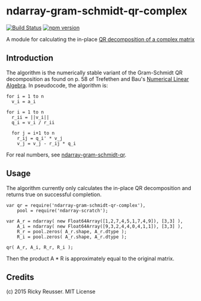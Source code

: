# ndarray-gram-schmidt-qr-complex

[![Build Status](https://travis-ci.org/rreusser/ndarray-gram-schmidt-qr-complex.svg?branch=master)](https://travis-ci.org/rreusser/ndarray-gram-schmidt-qr-complex) [![npm version](https://badge.fury.io/js/ndarray-gram-schmidt-qr-complex.svg)](http://badge.fury.io/js/ndarray-gram-schmidt-qr-complex)

A module for calculating the in-place [QR decomposition of a complex matrix](http://en.wikipedia.org/wiki/QR_decomposition)

## Introduction

The algorithm is the numerically stable variant of the Gram-Schmidt QR decomposition as found on p. 58 of Trefethen and Bau's [Numerical Linear Algebra](http://www.amazon.com/Numerical-Linear-Algebra-Lloyd-Trefethen/dp/0898713617). In pseudocode, the algorithm is:

```
for i = 1 to n
  v_i = a_i

for i = 1 to n
  r_ii = ||v_i||
  q_i = v_i / r_ii

  for j = i+1 to n
    r_ij = q_i' * v_j
    v_j = v_j - r_ij * q_i
```

For real numbers, see [ndarray-gram-schmidt-qr](https://github.com/scijs/ndarray-gram-schmidt-qr).

## Usage

The algorithm currently only calculates the in-place QR decomposition and returns true on successful completion.

```
var qr = require('ndarray-gram-schmidt-qr-complex'),
    pool = require('ndarray-scratch');

var A_r = ndarray( new Float64Array([1,2,7,4,5,1,7,4,9]), [3,3] ),
    A_i = ndarray( new Float64Array([9,3,2,4,4,0,4,1,1]), [3,3] ),
    R_r = pool.zeros( A_r.shape, A_r.dtype );
    R_i = pool.zeros( A_r.shape, A_r.dtype );

qr( A_r, A_i, R_r, R_i );
```

Then the product A * R is approximately equal to the original matrix.

## Credits
(c) 2015 Ricky Reusser. MIT License
